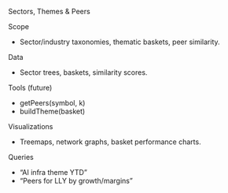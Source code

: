 Sectors, Themes & Peers

Scope
- Sector/industry taxonomies, thematic baskets, peer similarity.

Data
- Sector trees, baskets, similarity scores.

Tools (future)
- getPeers(symbol, k)
- buildTheme(basket)

Visualizations
- Treemaps, network graphs, basket performance charts.

Queries
- “AI infra theme YTD”
- “Peers for LLY by growth/margins”

